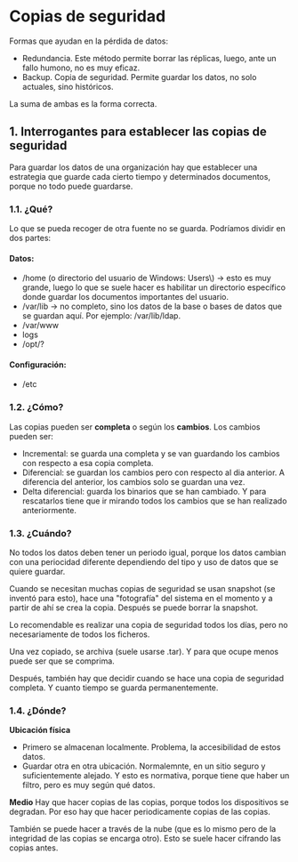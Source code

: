 # Copias de seguridad
Formas que ayudan en la pérdida de datos:
- Redundancia. Este método permite borrar las réplicas, luego, ante un fallo humono, no es muy eficaz. 
- Backup. Copia de seguridad. Permite guardar los datos, no solo actuales, sino históricos. 

La suma de ambas es la forma correcta. 


## 1. Interrogantes para establecer las copias de seguridad
Para guardar los datos de una organización hay que establecer una estrategia que guarde cada cierto tiempo y determinados documentos, porque no todo puede guardarse.

### 1.1. ¿Qué?
Lo que se pueda recoger de otra fuente no se guarda. Podríamos dividir en dos partes:
#### Datos: 
- /home (o directorio del usuario de Windows: Users\\) -> esto es muy grande, luego lo que se suele hacer es habilitar un directorio específico donde guardar los documentos importantes del usuario.
- /var/lib -> no completo, sino los datos de la base o bases de datos que se guardan aquí. Por ejemplo: /var/lib/ldap.
- /var/www
- logs
- /opt/?

#### Configuración:
- /etc

### 1.2. ¿Cómo?
Las copias pueden ser **completa** o según los **cambios**. Los cambios pueden ser:
- Incremental: se guarda una completa y se van guardando los cambios con respecto a esa copia completa.
- Diferencial: se guardan los cambios pero con respecto al dia anterior. A diferencia del anterior, los cambios solo se guardan una vez. 
- Delta diferencial: guarda los binarios que se han cambiado. Y para rescatarlos tiene que ir mirando todos los cambios que se han realizado anteriormente. 


### 1.3. ¿Cuándo?
No todos los datos deben tener un periodo igual, porque los datos cambian con una periocidad diferente dependiendo del tipo y uso de datos que se quiere guardar. 

Cuando se necesitan muchas copias de seguridad se usan snapshot (se inventó para esto), hace una "fotografía" del sistema en el momento y a partir de ahí se crea la copia. Después se puede borrar la snapshot.

Lo recomendable es realizar una copia de seguridad todos los días, pero no necesariamente de todos los ficheros. 

Una vez copiado, se archiva (suele usarse .tar). Y para que ocupe menos puede ser que se comprima. 

Después, también hay que decidir cuando se hace una copia de seguridad completa. Y cuanto tiempo se guarda permanentemente.

### 1.4. ¿Dónde? 
**Ubicación física**
- Primero se almacenan localmente. Problema, la accesibilidad de estos datos. 
- Guardar otra en otra ubicación. Normalemnte, en un sitio seguro y suficientemente alejado. Y esto es normativa, porque tiene que haber un filtro, pero es muy según qué datos. 

**Medio**
Hay que hacer copias de las copias, porque todos los dispositivos se degradan. Por eso hay que hacer periodicamente copias de las copias. 

También se puede hacer a través de la nube (que es lo mismo pero de la integridad de las copias se encarga otro). Esto se suele hacer cifrando las copias antes. 
